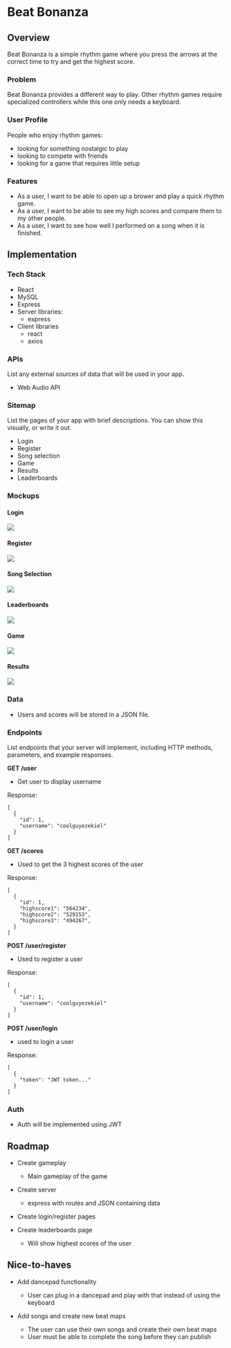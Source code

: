 # Beat Bonanza

## Overview

Beat Bonanza is a simple rhythm game where you press the arrows at the correct time to try and get the highest score.

### Problem

Beat Bonanza provides a different way to play. Other rhythm games require specialized controllers while this one only needs a keyboard.

### User Profile

People who enjoy rhythm games:

- looking for something nostalgic to play
- looking to compete with friends
- looking for a game that requires little setup

### Features

- As a user, I want to be able to open up a brower and play a quick rhythm game.
- As a user, I want to be able to see my high scores and compare them to my other people.
- As a user, I want to see how well I performed on a song when it is finished.
  
## Implementation

### Tech Stack

- React
- MySQL
- Express
- Server libraries: 
    - express
- Client libraries
    - react
    - axios

  

### APIs

List any external sources of data that will be used in your app.

  - Web Audio API

### Sitemap

  

List the pages of your app with brief descriptions. You can show this visually, or write it out.

- Login
- Register
- Song selection
- Game
- Results
- Leaderboards
  

### Mockups

#### Login
![](login.png)

#### Register
![](register.png)

#### Song Selection
![](song-selection.png)

#### Leaderboards
![](leaderboards.png)

#### Game
![](game.png)

#### Results
![](results.png)
  

### Data

- Users and scores will be stored in a JSON file.
  

### Endpoints

  

List endpoints that your server will implement, including HTTP methods, parameters, and example responses.

**GET /user**
- Get user to display username

Response: 
```
[
  {
    "id": 1,
    "username": "coolguyezekiel"
  }
]
```

**GET /scores**
- Used to get the 3 highest scores of the user

Response: 
```
[
  {
    "id": 1,
    "highscore1": "564234",
    "highscore2": "529153",
    "highscore3": "494267",
  }
]
```

**POST /user/register**
- Used to register a user

Response: 
```
[
  {
    "id": 1,
    "username": "coolguyezekiel"
  }
]
```


**POST /user/login**
- used to login a user

Response: 
```
[
  {
    "token": "JWT token..."
  }
]
```


### Auth


- Auth will be implemented using JWT

  

## Roadmap


- Create gameplay
  - Main gameplay of the game 

- Create server
  - express with routes and JSON containing data

- Create login/register pages

- Create leaderboards page
  - Will show highest scores of the user
  

## Nice-to-haves

- Add dancepad functionality
  - User can plug in a dancepad and play with that instead of using the keyboard

- Add songs and create new beat maps
  - The user can use their own songs and create their own beat maps
  - User must be able to complete the song before they can publish
